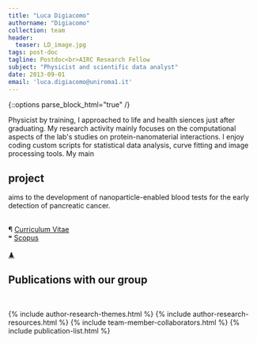 ```yaml
---
title: "Luca Digiacomo"
authorname: "Digiacomo"
collection: team
header: 
  teaser: LD_image.jpg
tags: post-doc
tagline: Postdoc<br>AIRC Research Fellow
subject: "Physicist and scientific data analyst"
date: 2013-09-01
email: 'luca.digiacomo@uniroma1.it'
---
```


{::options parse_block_html="true" /}

<p align= "justify">

Physicist by training, I approached to life and health siences just after graduating. My research activity mainly focuses on the computational aspects of the lab's studies on protein-nanomaterial interactions. I enjoy coding custom scripts for statistical data analysis, curve fitting and image processing tools. 
My main <h2>project</h2> aims to the development of nanoparticle-enabled blood tests for the early detection of pancreatic cancer. <br><br>

&#182; [Curriculum Vitae](https://nanodeliverylab.github.io/files/CV_LD.pdf)<br>
&#10077; [Scopus](https://www.scopus.com/authid/detail.uri?authorId=56884553000)<br>
<br>
[&#x265F;](https://lichess.org/@/Ivanchliuk)
<br>

<h2>Publications with our group</h2> <br>

{% include author-research-themes.html %}
{% include author-research-resources.html %}
{% include team-member-collaborators.html %}
{% include publication-list.html %}
